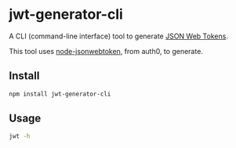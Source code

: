 # jwt-generator-cli

A CLI (command-line interface) tool to generate
[JSON Web Tokens](https://github.com/auth0/node-jsonwebtoken).

This tool uses [node-jsonwebtoken](https://github.com/auth0/node-jsonwebtoken),
from auth0, to generate.

## Install

```bash
npm install jwt-generator-cli
```

## Usage

```bash
jwt -h
```
